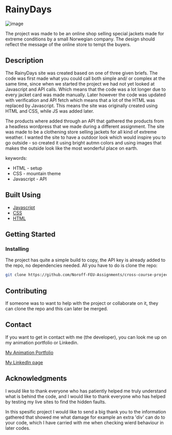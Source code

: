 # RainyDays

![image](images/rainydays.png)

The project was made to be an online shop selling special jackets made for extreme conditions by a small Norwegian company. The design should reflect the message of the online store to tempt the buyers.

## Description

The RainyDays site was created based on one of three given briefs. The code was first made what you could call both simple and/ or complex at the same time, since when we started the project we had not yet looked at Javascript and API calls. Which means that the code was a lot longer due to every jacket card was made manually. Later however the code was updated with verification and API fetch which means that a lot of the HTML was replaced by Javascript. This means the site was originally created using HTML and CSS, while JS was added later.

The products where added through an API that gathered the products from a headless wordpress that we made during a different assignment. The site was made to be a clothening store selling jackets for all kind of extreme weather. I wanted the site to have a outdoor look which would inspire you to go outside - so created it using bright autmn colors and using images that makes the outside look like the most wonderful place on earth.

keywords:

- HTML - setup
- CSS - mountain theme
- Javascript - API

## Built Using

- [Javascript](https://github.com/Noroff-FEU-Assignments/cross-course-project-th3boe/tree/main/js)
- [CSS](https://github.com/Noroff-FEU-Assignments/cross-course-project-th3boe/tree/main/css)
- [HTML](https://github.com/Noroff-FEU-Assignments/cross-course-project-th3boe)

## Getting Started

### Installing

The project has quite a simple build to copy, the API key is already added to the repo, no dependencies needed. All you have to do is clone the repo:

```bash
git clone https://github.com/Noroff-FEU-Assignments/cross-course-project-th3boe.git
```

## Contributing

If someone was to want to help with the project or collaborate on it, they can clone the repo and this can later be merged.

## Contact

If you want to get in contact with me (the developer), you can look me up on my animation portfolio or Linkedin.

[My Animation Portfolio](www.boe3am.com)

[My LinkedIn page](https://www.linkedin.com/in/benedicte-%C3%B8verb%C3%B8-9b35b2162/)

## Acknowledgments

I would like to thank everyone who has patiently helped me truly understand what is behind the code, and I would like to thank everyone who has helped by testing my live sites to find the hidden faults.

In this spesific project I would like to send a big thank you to the information gathered that showed me what damage for example an extra 'div' can do to your code, which I have carried with me when checking wierd behaviour in later codes.
